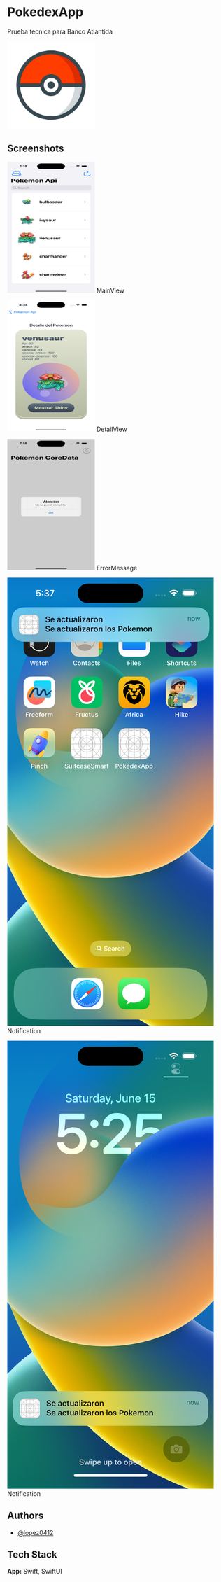 
# PokedexApp

Prueba tecnica para Banco Atlantida


<img src="PokedexApp/Assets.xcassets/AppIcon.appiconset/pokeball_PNG24-1024x1024.png" width="200" height="200"/>

## Screenshots

<img src="PokedexApp/Assets.xcassets/SreenShots/Main.imageset/Main.png" width="200" height="300"/> MainView

<img src="PokedexApp/Assets.xcassets/SreenShots/Card.imageset/Card.png" width="200" height="300"/> DetailView

<img src="PokedexApp/Assets.xcassets/SreenShots/ErrorMessage.imageset/ErrorMessage.png" width="200" height="300"/> ErrorMessage

![App Screenshot](PokedexApp/Assets.xcassets/SreenShots/Notification1.imageset/Notification1.png) Notification

![App Screenshot](PokedexApp/Assets.xcassets/SreenShots/Notification2.imageset/Notification2.png) Notification

## Authors

- [@lopez0412](https://www.github.com/lopez0412)


## Tech Stack

**App:** Swift, SwiftUI


